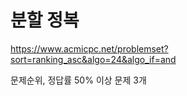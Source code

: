 # 분할 정복

https://www.acmicpc.net/problemset?sort=ranking_asc&algo=24&algo_if=and

문제순위, 정답률 50% 이상 문제 3개
